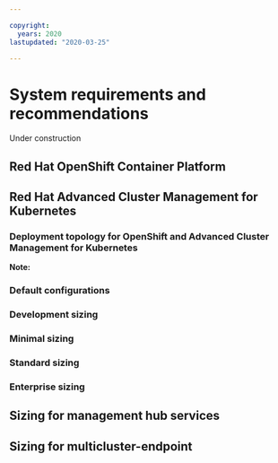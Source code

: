 ```yaml
---

copyright:
  years: 2020
lastupdated: "2020-03-25"

---
```


# System requirements and recommendations

Under construction

## Red Hat OpenShift Container Platform

## Red Hat Advanced Cluster Management for Kubernetes

### Deployment topology for OpenShift and Advanced Cluster Management for Kubernetes

  **Note:**

### Default configurations

### Development sizing

### Minimal sizing

### Standard sizing

### Enterprise sizing

## Sizing for management hub services

## Sizing for multicluster-endpoint

